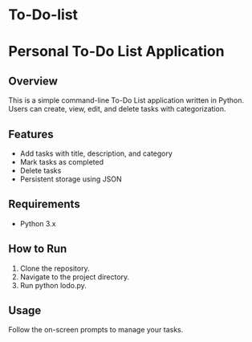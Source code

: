 # To-Do-list
# Personal To-Do List Application

## Overview
This is a simple command-line To-Do List application written in Python. Users can create, view, edit, and delete tasks with categorization.

## Features
- Add tasks with title, description, and category
- Mark tasks as completed
- Delete tasks
- Persistent storage using JSON

## Requirements
- Python 3.x

## How to Run
1. Clone the repository.
2. Navigate to the project directory.
3. Run python lodo.py.

## Usage
Follow the on-screen prompts to manage your tasks.
